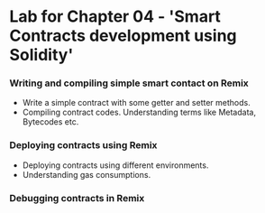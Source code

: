 # Lab for Chapter 04 - 'Smart Contracts development using Solidity'

### Writing and compiling simple smart contact on Remix

* Write a simple contract with some getter and setter methods.
* Compiling contract codes. Understanding terms like Metadata, Bytecodes etc.

### Deploying contracts using Remix

* Deploying contracts using different environments.
* Understanding gas consumptions.

### Debugging contracts in Remix
